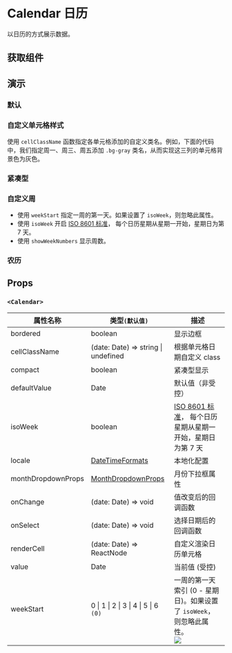 # Calendar 日历

以日历的方式展示数据。

## 获取组件

<!--{include:<import-guide>}-->

## 演示

### 默认

<!--{include:`basic.md`}-->

### 自定义单元格样式

使用 `cellClassName` 函数指定各单元格添加的自定义类名。例如，下面的代码中，我们指定周一、周三、周五添加 `.bg-gray` 类名，从而实现这三列的单元格背景色为灰色。

<!--{include:`custom-cell.md`}-->

### 紧凑型

<!--{include:`compact.md`}-->

### 自定义周

<!--{include:`week-start.md`}-->

- 使用 `weekStart` 指定一周的第一天。如果设置了 `isoWeek`，则忽略此属性。
- 使用 `isoWeek` 开启 [ISO 8601 标准][ISO-8601]， 每个日历星期从星期一开始，星期日为第 7 天。
- 使用 `showWeekNumbers` 显示周数。

### 农历

<!--{include:`lunar.md`}-->

## Props

### `<Calendar>`

<!-- prettier-sort-markdown-table -->

| 属性名称           | 类型`(默认值)`                                       | 描述                                                                                |
| ------------------ | ---------------------------------------------------- | ----------------------------------------------------------------------------------- |
| bordered           | boolean                                              | 显示边框                                                                            |
| cellClassName      | (date: Date) => string \| undefined                  | 根据单元格日期自定义 class                                                          |
| compact            | boolean                                              | 紧凑型显示                                                                          |
| defaultValue       | Date                                                 | 默认值（非受控）                                                                    |
| isoWeek            | boolean                                              | [ISO 8601 标准][ISO-8601]， 每个日历星期从星期一开始，星期日为第 7 天               |
| locale             | [DateTimeFormats](/zh/guide/i18n/#date-time-formats) | 本地化配置                                                                          |
| monthDropdownProps | [MonthDropdownProps][month-dropdown-props]           | 月份下拉框属性                                                                      |
| onChange           | (date: Date) => void                                 | 值改变后的回调函数                                                                  |
| onSelect           | (date: Date) => void                                 | 选择日期后的回调函数                                                                |
| renderCell         | (date: Date) => ReactNode                            | 自定义渲染日历单元格                                                                |
| value              | Date                                                 | 当前值 (受控)                                                                       |
| weekStart          | 0 \| 1 \| 2 \| 3 \| 4 \| 5 \| 6 `(0)`                | 一周的第一天索引 (0 - 星期日)。如果设置了 `isoWeek`，则忽略此属性。<br/>![][5.62.0] |

<!--{include:(_common/types/month-dropdown-props.md)}-->

[month-dropdown-props]: #code-ts-month-dropdown-props-code
[ISO-8601]: https://en.wikipedia.org/wiki/ISO_week_date
[5.62.0]: https://img.shields.io/badge/>=-v5.62.0-blue
